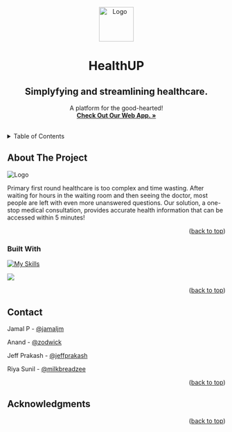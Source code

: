 
<a name="readme-top"></a>
<!--
*** Thanks for checking out the Best-README-Template. If you have a suggestion
*** that would make this better, please fork the repo and create a pull request
*** or simply open an issue with the tag "enhancement".
*** Don't forget to give the project a star!
*** Thanks again! Now go create something AMAZING! :D
-->





<!-- PROJECT LOGO -->

<div align="center">
  <a href="https://healthup.jamaljm.repl.co/">
    <img src="https://i.imgur.com/rMj5qV4.png" alt="Logo" height="80">
  </a>

  <h1 align="center">HealthUP</h1>
  <h2 align="center">Simplyfying and streamlining healthcare.</h2>

  <p align="center">
    A platform for the good-hearted!
    <br/>
    <a href="https://healthup.jamaljm.repl.co/"><strong>Check Out Our Web App. »</strong></a>
    <br />
    <br />
  
  </p>
</div>



<!-- TABLE OF CONTENTS -->
<details>
  <summary>Table of Contents</summary>
  <ol>
    <li>
      <a href="#about-the-project">About The Project</a>
      <ul>
        <li><a href="#built-with">Built With</a></li>
      </ul>
    </li>
    <li>
      <a href="#getting-started">Getting Started</a>
      <ul>
        <li><a href="#prerequisites">Prerequisites</a></li>
        <li><a href="#installation">Installation</a></li>
      </ul>
    </li>
    <li><a href="#usage">Usage</a></li>
    <li><a href="#roadmap">Roadmap</a></li>
    <li><a href="#contributing">Contributing</a></li>
    <li><a href="#license">License</a></li>
    <li><a href="#contact">Contact</a></li>
    <li><a href="#acknowledgments">Acknowledgments</a></li>
  </ol>
</details>



<!-- ABOUT THE PROJECT -->
## About The Project
 <img src="readmecover.jpeg" alt="Logo" >




Primary first round healthcare is too complex and time wasting. After waiting for hours in the waiting room and then seeing the doctor, most people are left with even more unanswered questions. Our solution, a one-stop medical consultation, provides accurate health information that can be accessed within 5 minutes! 


<p align="right">(<a href="#readme-top">back to top</a>)</p>



### Built With
[![My Skills](https://skills.thijs.gg/icons?i=react,postgresql,css,django,webrtc,firebase,javascript,figma,netlify&theme=light)](https://skills.thijs.gg)

<img src="https://img.shields.io/badge/replit-667881?style=for-the-badge&logo=replit&logoColor=white"></img>




<p align="right">(<a href="#readme-top">back to top</a>)</p>





















<!-- CONTACT -->
## Contact

Jamal P - [@jamaljm](https://github.com/jamaljm)  <br/>

Anand - [@zodwick](https://github.com/zodwick) <br/>

Jeff Prakash - [@jeffprakash](https://github.com/jeffprakash) <br/>

Riya Sunil - [@milkbreadzee](https://github.com/milkbreadzee) 


<p align="right">(<a href="#readme-top">back to top</a>)</p>



<!-- ACKNOWLEDGMENTS -->
## Acknowledgments





<p align="right">(<a href="#readme-top">back to top</a>)</p>




